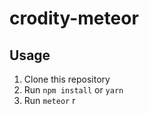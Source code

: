 # crodity-meteor

## Usage

1. Clone this repository
2. Run ```npm install``` or ```yarn```
3. Run ```meteor```
r